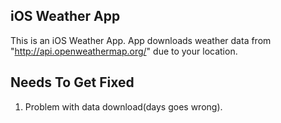 ## iOS Weather App ##

This is an iOS Weather App.
App downloads weather data from "http://api.openweathermap.org/" due to your location.


## Needs To Get Fixed ##

1) Problem with data download(days goes wrong).
